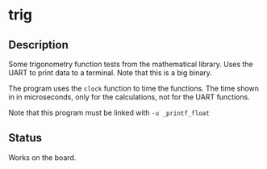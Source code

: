 # trig

## Description

Some trigonometry function tests from the mathematical library.
Uses the UART to print data to a terminal. Note that this is
a big binary.

The program uses the `clock` function to time the functions.
The time shown in in microseconds, only for the calculations,
not for the UART functions.

Note that this program must be linked with `-u _printf_float`

## Status

Works on the board.
